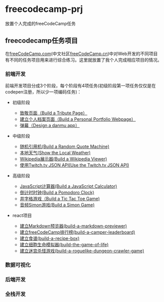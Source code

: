# freecodecamp-prj
放置个人完成的freeCodeCamp任务

## freecodecamp任务项目
在[freeCodeCamp.com](freeCodeCamp.com)(中文社区[freeCodeCamp.cn](freeCodeCamp.cn))中对Web开发的不同项目有不同的任务项目用来进行综合练习。这里就放置了我个人完成相应项目的情况。

### 前端开发
前端开发项目分成3个阶段，每个阶段有4项任务(初级阶段第一项任务仅仅是在codepen注册，所以少一项编码任务)：
* 初级阶段
    - [致敬页面（Build a Tribute Page）](Basic-Front-End-Development-Projects/Build-a-Tribute-Page)
    - [建立个人档案页面（Build a Personal Portfolio Webpage）](Basic-Front-End-Development-Projects/Build-a-Personal-Portfolio-Webpage)
    - [弹幕（Design a danmu app）](Basic-Front-End-Development-Projects/Design-a-danmu-app)
* 中级阶段
    - [随机引用机(Build a Random Quote Machine)](Intermediate-Front-End-Development-Projects/Build-a-Random-Quote-Machine)
    - [本地天气(Show the Local Weather)](Intermediate-Front-End-Development-Projects/Show-the-Local-Weather)
    - [Wikipedia展示器(Build a Wikipedia Viewer)](Intermediate-Front-End-Development-Projects/Build-a-Wikipedia-Viewer)
    - [使用Twitch.tv JSON API(Use the Twitch.tv JSON API)](Intermediate-Front-End-Development-Projects/Use-the-Twitch.tv-JSON-API)
* 高级阶段
    - [JavaScript计算器(Build a JavaScript Calculator)](Advanced-Front-End-Development-Projects/Build-a-JavaScript-Calculator)
    - [倒计时时钟(Build a Pomodoro Clock)](Advanced-Front-End-Development-Projects/Build-a-Pomodoro-Clock)
    - [井字格游戏（Build a Tic Tac Toe Game)](Advanced-Front-End-Development-Projects/Build-a-Tic-Tac-Toe-Game)
    - [音频Simon游戏(Build a Simon Game)](Advanced-Front-End-Development-Projects/Build-a-Simon-Game)

* react项目
    - [建立Markdown预览器(build-a-markdown-previewer)](react/build-a-markdown-previewer)
    - [建立freeCodeCamp排行榜(build-a-camper-leaderboard)](react/build-a-camper-leaderboard)
    - [建立食谱(build-a-recipe-box)](react/build-a-recipe-box)
    - [建立细胞生命模拟器(build-the-game-of-life)](react/build-the-game-of-life)
    - [建立迷宫杀怪游戏(build-a-roguelike-dungeon-crawler-game)](react/build-a-roguelike-dungeon-crawler-game)  

### 数据可视化
### 后端开发
### 全栈开发
